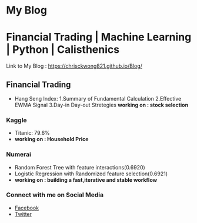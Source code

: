 My Blog 
=====
Financial Trading | Machine Learning | Python | Calisthenics
=====

Link to My Blog : https://chrisckwong821.github.io/Blog/

## Financial Trading
- Hang Seng Index:
1.Summary of Fundamental Calculation
2.Effective EWMA Signal
3.Day-in Day-out Stretegies
__working on : stock selection__

### Kaggle
- Titanic: 79.6%
- __working on : Household Price__

### Numerai
- Random Forest Tree with feature interactions(0.6920)
- Logistic Regression with Randomized feature selection(0.6921)
- __working on : building a fast,iterative and stable workflow__


### Connect with me on Social Media
- [Facebook](https://www.facebook.com/wonchunkau)
- [Twitter](https://twitter.com/chrisckwong821)
